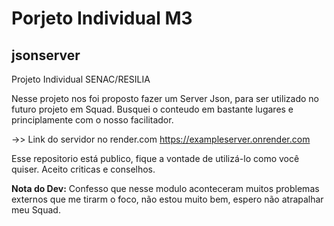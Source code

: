 # Porjeto Individual M3
## jsonserver

Projeto Individual SENAC/RESILIA

Nesse projeto nos foi proposto fazer um Server Json, para ser utilizado no futuro projeto em Squad.
Busquei o conteudo em bastante lugares e principlamente com o nosso facilitador.

->> Link do servidor no render.com  https://exampleserver.onrender.com

Esse repositorio está publico, fique a vontade de utilizá-lo como você quiser. Aceito criticas e conselhos.


**Nota do Dev:** Confesso que nesse modulo aconteceram muitos problemas externos que me tirarm o foco, não estou muito bem, espero não atrapalhar meu Squad.
